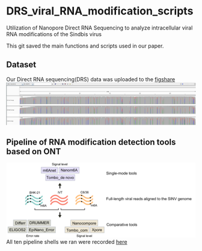 # DRS_viral_RNA_modification_scripts

Utilization of Nanopore Direct RNA Sequencing to analyze intracellular viral RNA modifications of the Sindbis virus

This git saved the main functions and scripts used in our paper.
## Dataset 
Our Direct RNA sequencing(DRS) data was uploaded to the [figshare](https://figshare.com/account/home#/projects/167354)
![alt text](pictures/igv.png)

## Pipeline of RNA modification detection tools based on ONT
![alt text](pictures/sample.png)
All ten pipeline shells we ran were recorded [here](tackle_subsample_data/pipeline_all_method.md)